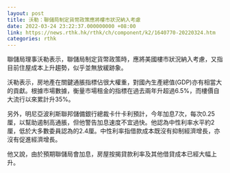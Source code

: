 ```yaml
---
layout: post
title: 沃勒：聯儲局制定貨幣政策應將樓市狀況納入考慮
date: 2022-03-24 23:22:37.000000000 +08:00
link: https://news.rthk.hk/rthk/ch/component/k2/1640770-20220324.htm
categories: rthk
---
```


聯儲局理事沃勒表示，聯儲局制定貨幣政策時，應將美國樓市狀況納入考慮，又指目前住屋成本上升趨勢，似乎並無放緩跡象。

沃勒表示，房地產在關鍵通脹指標佔很大權重，對國內生產總值(GDP)亦有相當大的貢獻。根據市場數據，衡量市場租金的指標在過去兩年升超過6.5%，而樓價自大流行以來累計升35%。

另外，明尼亞波利斯聯邦儲備銀行總裁卡什卡利預計，今年加息7次，每次0.25厘，以幫助遏制高通脹，但他警告加息速度不宜過快。他認為中性利率水平約2厘，低於大多數委員認為的2.4厘。中性利率指借款成本既沒有抑制經濟增長，亦沒有促進經濟增長。

他又說，由於預期聯儲局會加息，房屋按揭貸款利率及其他借貸成本已經大幅上升。
